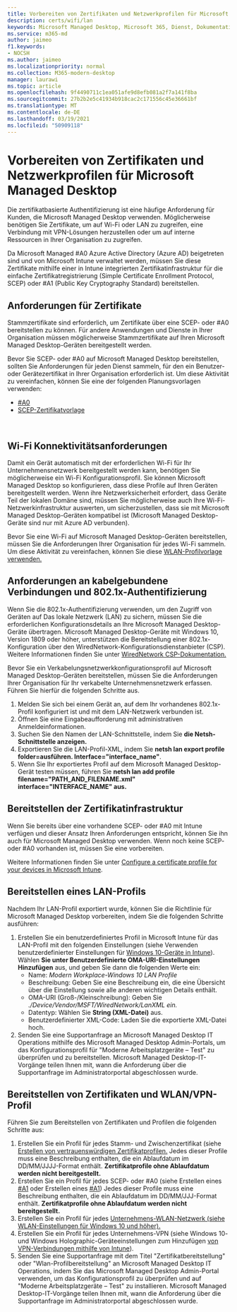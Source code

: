 ```yaml
---
title: Vorbereiten von Zertifikaten und Netzwerkprofilen für Microsoft Managed Desktop
description: certs/wifi/lan
keywords: Microsoft Managed Desktop, Microsoft 365, Dienst, Dokumentation
ms.service: m365-md
author: jaimeo
f1.keywords:
- NOCSH
ms.author: jaimeo
ms.localizationpriority: normal
ms.collection: M365-modern-desktop
manager: laurawi
ms.topic: article
ms.openlocfilehash: 9f4490711c1ea051afe9d8efb081a2f7a141f8ba
ms.sourcegitcommit: 27b2b2e5c41934b918cac2c171556c45e36661bf
ms.translationtype: MT
ms.contentlocale: de-DE
ms.lasthandoff: 03/19/2021
ms.locfileid: "50909118"
---
```

# <a name="prepare-certificates-and-network-profiles-for-microsoft-managed-desktop"></a>Vorbereiten von Zertifikaten und Netzwerkprofilen für Microsoft Managed Desktop  
 
Die zertifikatbasierte Authentifizierung ist eine häufige Anforderung für Kunden, die Microsoft Managed Desktop verwenden. Möglicherweise benötigen Sie Zertifikate, um auf Wi-Fi oder LAN zu zugreifen, eine Verbindung mit VPN-Lösungen herzustellen oder um auf interne Ressourcen in Ihrer Organisation zu zugreifen.   
 
Da Microsoft Managed #A0 Azure Active Directory (Azure AD) beigetreten sind und von Microsoft Intune verwaltet werden, müssen Sie diese Zertifikate mithilfe einer in Intune integrierten Zertifikatinfrastruktur für die einfache Zertifikatregistrierung (Simple Certificate Enrollment Protocol, SCEP) oder #A1 (Public Key Cryptography Standard) bereitstellen.    
 
## <a name="certificate-requirements"></a>Anforderungen für Zertifikate 
 
Stammzertifikate sind erforderlich, um Zertifikate über eine SCEP- oder #A0 bereitstellen zu können. Für andere Anwendungen und Dienste in Ihrer Organisation müssen möglicherweise Stammzertifikate auf Ihren Microsoft Managed Desktop-Geräten bereitgestellt werden.    
 
Bevor Sie SCEP- oder #A0 auf Microsoft Managed Desktop bereitstellen, sollten Sie Anforderungen für jeden Dienst sammeln, für den ein Benutzer- oder Gerätezertifikat in Ihrer Organisation erforderlich ist. Um diese Aktivität zu vereinfachen, können Sie eine der folgenden Planungsvorlagen verwenden:  
 
- [#A0](https://github.com/MicrosoftDocs/microsoft-365-docs/raw/public/microsoft-365/managed-desktop/get-ready/downloads/PKCS-certificate-template.xlsx) 
- [SCEP-Zertifikatvorlage](https://github.com/MicrosoftDocs/microsoft-365-docs/raw/public/microsoft-365/managed-desktop/get-ready/downloads/SCEP-certificate-template.xlsx)

  
## <a name="wi-fi-connectivity-requirements"></a>Wi-Fi Konnektivitätsanforderungen

Damit ein Gerät automatisch mit der erforderlichen Wi-Fi für Ihr Unternehmensnetzwerk bereitgestellt werden kann, benötigen Sie möglicherweise ein Wi-Fi Konfigurationsprofil. Sie können Microsoft Managed Desktop so konfigurieren, dass diese Profile auf Ihren Geräten bereitgestellt werden. Wenn ihre Netzwerksicherheit erfordert, dass Geräte Teil der lokalen Domäne sind, müssen Sie möglicherweise auch Ihre Wi-Fi-Netzwerkinfrastruktur auswerten, um sicherzustellen, dass sie mit Microsoft Managed Desktop-Geräten kompatibel ist (Microsoft Managed Desktop-Geräte sind nur mit Azure AD verbunden). 
 
Bevor Sie eine Wi-Fi auf Microsoft Managed Desktop-Geräten bereitstellen, müssen Sie die Anforderungen Ihrer Organisation für jedes Wi-Fi sammeln. Um diese Aktivität zu vereinfachen, können Sie diese [WLAN-Profilvorlage verwenden.](https://github.com/MicrosoftDocs/microsoft-365-docs/raw/public/microsoft-365/managed-desktop/get-ready/downloads/WiFi-profile-template.xlsx)
 
 
## <a name="wired-connectivity-requirements-and-8021x-authentication"></a>Anforderungen an kabelgebundene Verbindungen und 802.1x-Authentifizierung 
 
Wenn Sie die 802.1x-Authentifizierung verwenden, um den Zugriff von Geräten auf Das lokale Netzwerk (LAN) zu sichern, müssen Sie die erforderlichen Konfigurationsdetails an Ihre Microsoft Managed Desktop-Geräte übertragen. Microsoft Managed Desktop-Geräte mit Windows 10, Version 1809 oder höher, unterstützen die Bereitstellung einer 802.1x-Konfiguration über den WiredNetwork-Konfigurationsdienstanbieter (CSP). Weitere Informationen finden Sie unter [WiredNetwork CSP-Dokumentation.](/windows/client-management/mdm/wirednetwork-csp) 
 
Bevor Sie ein Verkabelungsnetzwerkkonfigurationsprofil auf Microsoft Managed Desktop-Geräten bereitstellen, müssen Sie die Anforderungen Ihrer Organisation für Ihr verkabelte Unternehmensnetzwerk erfassen. Führen Sie hierfür die folgenden Schritte aus. 
 
 
1. Melden Sie sich bei einem Gerät an, auf dem Ihr vorhandenes 802.1x-Profil konfiguriert ist und mit dem LAN-Netzwerk verbunden ist.  
2. Öffnen Sie eine Eingabeaufforderung mit administrativen Anmeldeinformationen. 
3. Suchen Sie den Namen der LAN-Schnittstelle, indem Sie **die Netsh-Schnittstelle anzeigen.** 
4. Exportieren Sie die LAN-Profil-XML, indem Sie **netsh lan export profile folder=ausführen.  Interface="interface_name"**. 
5. Wenn Sie Ihr exportiertes Profil auf dem Microsoft Managed Desktop-Gerät testen müssen, führen Sie **netsh lan add profile filename="PATH_AND_FILENAME.xml" interface="INTERFACE_NAME" aus.** 
 
 
## <a name="deploy-certificate-infrastructure"></a>Bereitstellen der Zertifikatinfrastruktur  
 
Wenn Sie bereits über eine vorhandene SCEP- oder #A0 mit Intune verfügen und dieser Ansatz Ihren Anforderungen entspricht, können Sie ihn auch für Microsoft Managed Desktop verwenden. Wenn noch keine SCEP- oder #A0 vorhanden ist, müssen Sie eine vorbereiten.  
 
Weitere Informationen finden Sie unter [Configure a certificate profile for your devices in Microsoft Intune](/intune/certificates-configure). 
 
 
 
## <a name="deploy-a-lan-profile"></a>Bereitstellen eines LAN-Profils 
 
Nachdem Ihr LAN-Profil exportiert wurde, können Sie die Richtlinie für Microsoft Managed Desktop vorbereiten, indem Sie die folgenden Schritte ausführen:   
 
1. Erstellen Sie ein benutzerdefiniertes Profil in Microsoft Intune für das LAN-Profil mit den folgenden Einstellungen (siehe Verwenden benutzerdefinierter Einstellungen für [Windows 10-Geräte in Intune](/intune/custom-settings-windows-10)). Wählen **Sie unter Benutzerdefinierte OMA-URI-Einstellungen** **Hinzufügen** aus, und geben Sie dann die folgenden Werte ein: 
    - Name: *Modern Workplace-Windows 10 LAN Profile* 
    - Beschreibung: Geben Sie eine Beschreibung ein, die eine Übersicht über die Einstellung sowie alle anderen wichtigen Details enthält. 
    - OMA-URI (Groß-/Kleinschreibung): Geben Sie *./Device/Vendor/MSFT/WiredNetwork/LanXML ein.*
    - Datentyp: Wählen Sie **String (XML-Datei)** aus. 
    - Benutzerdefinierter XML-Code: Laden Sie die exportierte XML-Datei hoch.
2. Senden Sie eine Supportanfrage an Microsoft Managed Desktop IT Operations mithilfe des Microsoft Managed Desktop Admin-Portals, um das Konfigurationsprofil für "Moderne Arbeitsplatzgeräte – Test" zu überprüfen und zu bereitstellen. Microsoft Managed Desktop-IT-Vorgänge teilen Ihnen mit, wann die Anforderung über die Supportanfrage im Administratorportal abgeschlossen wurde.
 
## <a name="deploy-certificates-and-wi-fivpn-profile"></a>Bereitstellen von Zertifikaten und WLAN/VPN-Profil 
 
 
Führen Sie zum Bereitstellen von Zertifikaten und Profilen die folgenden Schritte aus:

1. Erstellen Sie ein Profil für jedes Stamm- und Zwischenzertifikat (siehe [Erstellen von vertrauenswürdigen Zertifikatprofilen.](/intune/protect/certificates-configure#step-3-create-trusted-certificate-profiles) Jedes dieser Profile muss eine Beschreibung enthalten, die ein Ablaufdatum im DD/MM/JJJJ-Format enthält. **Zertifikatprofile ohne Ablaufdatum werden nicht bereitgestellt.**
2. Erstellen Sie ein Profil für jedes SCEP- oder #A0 (siehe Erstellen eines [#A1](/intune/protect/certificates-scep-configure#create-a-scep-certificate-profile) oder Erstellen eines [#A1](/intune/protect/certficates-pfx-configure#create-a-pkcs-certificate-profile)) Jedes dieser Profile muss eine Beschreibung enthalten, die ein Ablaufdatum im DD/MM/JJJ-Format enthält. **Zertifikatprofile ohne Ablaufdatum werden nicht bereitgestellt.**
3. Erstellen Sie ein Profil für jedes [Unternehmens-WLAN-Netzwerk (siehe WLAN-Einstellungen für Windows 10 und höher).](/intune/wi-fi-settings-windows)
4. Erstellen Sie ein Profil für jedes Unternehmens-VPN (siehe Windows 10- und Windows Holographic-Geräteeinstellungen zum Hinzufügen [von VPN-Verbindungen mithilfe von Intune](/intune/vpn-settings-windows-10)).
5. Senden Sie eine Supportanfrage mit dem Titel "Zertifikatbereitstellung" oder "Wlan-Profilbereitstellung" an Microsoft Managed Desktop IT Operations, indem Sie das Microsoft Managed Desktop Admin-Portal verwenden, um das Konfigurationsprofil zu überprüfen und auf "Moderne Arbeitsplatzgeräte – Test" zu installieren. Microsoft Managed Desktop-IT-Vorgänge teilen Ihnen mit, wann die Anforderung über die Supportanfrage im Administratorportal abgeschlossen wurde. 
 
